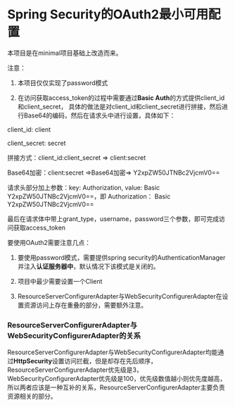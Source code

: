 # Spring Security的OAuth2最小可用配置

本项目是在minimal项目基础上改造而来。

注意：

1. 本项目仅仅实现了password模式

2. 在访问获取access_token的过程中需要通过**Basic Auth**的方式提供client_id和client_secret，
具体的做法是对client_id和client_secret进行拼接，然后进行Base64的编码，然后在请求头中进行设置，具体如下：

client_id: client

client_secret: secret

拼接方式：client_id:client_secret => client:secret

Base64加密：client:secret =>Base64加密=> Y2xpZW50JTNBc2VjcmV0==

请求头部分加上参数：key: Authorization, value: Basic Y2xpZW50JTNBc2VjcmV0==，即 Authorization： Basic Y2xpZW50JTNBc2VjcmV0==

最后在请求体中带上grant_type，username，password三个参数，即可完成访问获取access_token

要使用OAuth2需要注意几点：

1. 要使用password模式，需要提供spring security的AuthenticationManager并注入**认证服务器中**，默认情况下该模式是关闭的。

2. 项目中最少需要设置一个Client

3. ResourceServerConfigurerAdapter与WebSecurityConfigurerAdapter在设置资源访问上存在重叠的部分，需要额外注意。

### ResourceServerConfigurerAdapter与WebSecurityConfigurerAdapter的关系

ResourceServerConfigurerAdapter与WebSecurityConfigurerAdapter均能通过**HttpSecurity**设置访问拦截，但是却存在先后顺序，
ResourceServerConfigurerAdapter优先级是3，WebSecurityConfigurerAdapter优先级是100，优先级数值越小则优先度越高，
所以两者应该是一种互补的关系，ResourceServerConfigurerAdapter主要负责资源相关的部分。
